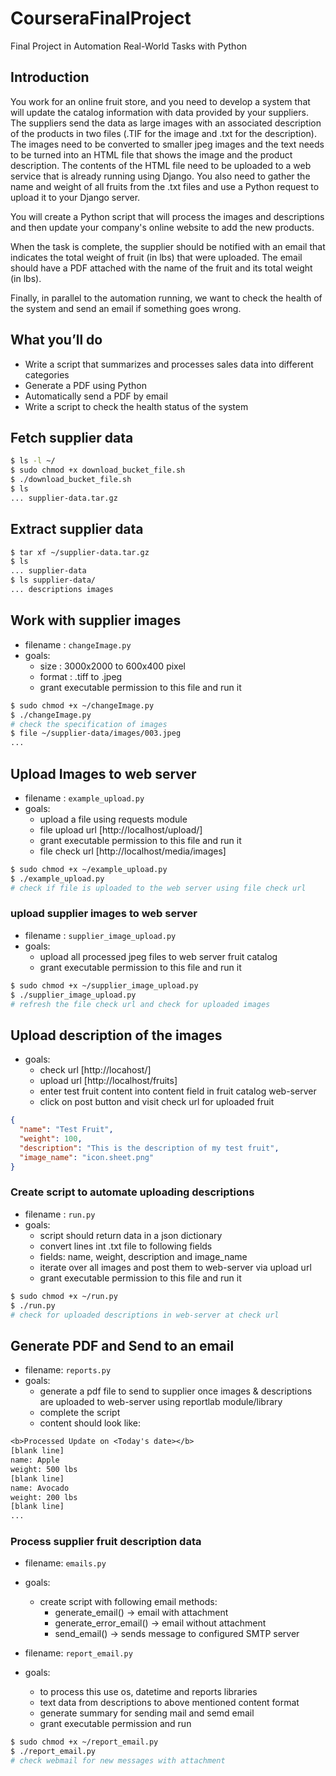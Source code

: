 # CourseraFinalProject

Final Project in Automation Real-World Tasks with Python

## Introduction

You work for an online fruit store, and you need to develop a system that will update the catalog information with data provided by your suppliers. The suppliers send the data as large images with an associated description of the products in two files (.TIF for the image and .txt for the description). The images need to be converted to smaller jpeg images and the text needs to be turned into an HTML file that shows the image and the product description. The contents of the HTML file need to be uploaded to a web service that is already running using Django. You also need to gather the name and weight of all fruits from the .txt files and use a Python request to upload it to your Django server.

You will create a Python script that will process the images and descriptions and then update your company's online website to add the new products.

When the task is complete, the supplier should be notified with an email that indicates the total weight of fruit (in lbs) that were uploaded. The email should have a PDF attached with the name of the fruit and its total weight (in lbs).

Finally, in parallel to the automation running, we want to check the health of the system and send an email if something goes wrong.

## What you’ll do

- Write a script that summarizes and processes sales data into different categories
- Generate a PDF using Python
- Automatically send a PDF by email
- Write a script to check the health status of the system

## Fetch supplier data

```zsh
$ ls -l ~/
$ sudo chmod +x download_bucket_file.sh
$ ./download_bucket_file.sh
$ ls
... supplier-data.tar.gz
```

## Extract supplier data

```zsh
$ tar xf ~/supplier-data.tar.gz
$ ls
... supplier-data
$ ls supplier-data/
... descriptions images
```

## Work with supplier images

- filename : `changeImage.py`
- goals:
  - size : 3000x2000 to 600x400 pixel
  - format : .tiff to .jpeg
  - grant executable permission to this file and run it

```zsh
$ sudo chmod +x ~/changeImage.py
$ ./changeImage.py
# check the specification of images
$ file ~/supplier-data/images/003.jpeg
...
```

## Upload Images to web server

- filename : `example_upload.py`
- goals:
  - upload a file using requests module
  - file upload url [http://localhost/upload/]
  - grant executable permission to this file and run it
  - file check url [http://localhost/media/images]

```zsh
$ sudo chmod +x ~/example_upload.py
$ ./example_upload.py
# check if file is uploaded to the web server using file check url
```

### upload supplier images to web server

- filename : `supplier_image_upload.py`
- goals:
  - upload all processed jpeg files to web server fruit catalog
  - grant executable permission to this file and run it

```zsh
$ sudo chmod +x ~/supplier_image_upload.py
$ ./supplier_image_upload.py
# refresh the file check url and check for uploaded images
```

## Upload description of the images

- goals:
  - check url [http://locahost/]
  - upload url [http://localhost/fruits]
  - enter test fruit content into content field in fruit catalog web-server
  - click on post button and visit check url for uploaded fruit

```json
{
  "name": "Test Fruit",
  "weight": 100,
  "description": "This is the description of my test fruit",
  "image_name": "icon.sheet.png"
}
```

### Create script to automate uploading descriptions

- filename : `run.py`
- goals:
  - script should return data in a json dictionary
  - convert lines int .txt file to following fields
  - fields: name, weight, description and image_name
  - iterate over all images and post them to web-server via upload url
  - grant executable permission to this file and run it

```zsh
$ sudo chmod +x ~/run.py
$ ./run.py
# check for uploaded descriptions in web-server at check url
```

## Generate PDF and Send to an email

- filename: `reports.py`
- goals:
  - generate a pdf file to send to supplier once images & descriptions are uploaded to web-server using reportlab module/library
  - complete the script
  - content should look like:

```txt
<b>Processed Update on <Today's date></b>
[blank line]
name: Apple
weight: 500 lbs
[blank line]
name: Avocado
weight: 200 lbs
[blank line]
...
```

### Process supplier fruit description data

- filename: `emails.py`
- goals:
  - create script with following email methods:
    - generate_email() -> email with attachment
    - generate_error_email() -> email without attachment
    - send_email() -> sends message to configured SMTP server

- filename: `report_email.py`
- goals:
  - to process this use os, datetime and reports libraries
  - text data from descriptions to above mentioned content format
  - generate summary for sending mail and semd email
  - grant executable permission and run 

```zsh
$ sudo chmod +x ~/report_email.py
$ ./report_email.py
# check webmail for new messages with attachment
```
